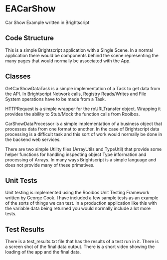 # EACarShow
Car Show Example written in Brightscript

## Code Structure

This is a simple Brightscript application with a Single Scene. In a normal application there would be components behind the scene representing the many pages that would normally be associated with the App.

## Classes

GetCarShowDataTask is a simple implementation of a Task to get data from the API. In Brightscript Network calls, Registry Reads/Writes and File System operations have to be made from a Task.

HTTPRequest is a simple wrapper for the roURLTransfer object. Wrapping it provides the ability to Stub/Mock the function calls from Rooibos.

CarShowDataProcessor is a simple implementation of a business object that processes data from one format to another. In the case of Brightscript data processing is a difficult task and this sort of work would normally be done in the backend web services.

There are two simple Utility files (ArrayUtils and TypeUtil) that provide some helper functions for handling inspecting object Type information and processing of Arrays. In many ways Brightscript is a simple language and does not provide many of these primatives.

## Unit Tests

Unit testing is implemented using the Rooibos Unit Testing Framework written by George Cook. I have included a few sample tests as an example of the sorts of things we can test. In a production application like this with the variable data being returned you would normally include a lot more tests.

## Test Results

There is a test_results.txt file that has the results of a test run in it.
There is a screen shot of the final data output.
There is a short video showing the loading of the app and the final data.
